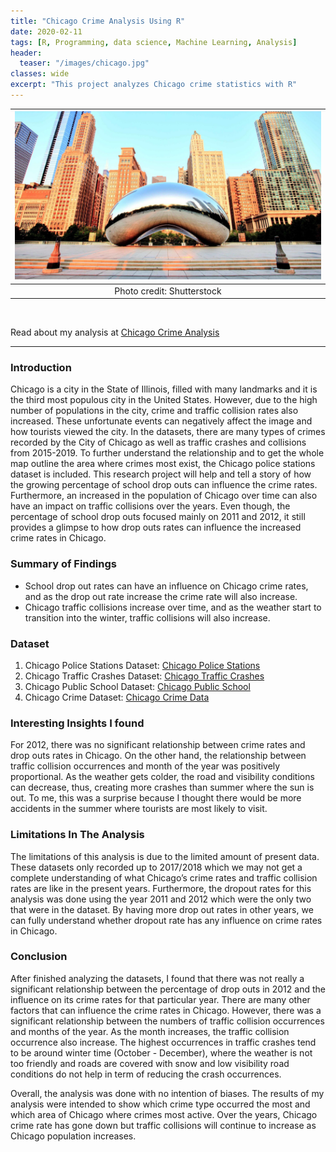 ```yaml
---
title: "Chicago Crime Analysis Using R"
date: 2020-02-11
tags: [R, Programming, data science, Machine Learning, Analysis]
header:
  teaser: "/images/chicago.jpg"
classes: wide
excerpt: "This project analyzes Chicago crime statistics with R"
---
```

| ![PNG](/images/chicago.jpg)| 
|:--:| 
| Photo credit: Shutterstock |  

<br>

Read about my analysis at [Chicago Crime Analysis](https://nbviewer.jupyter.org/github/thanhnguyenduong/thanhnguyenduong.github.io/blob/master/PDFs/Chicago%20Crime%20Analysis_Thanh%20Nguyen-Duong.pdf)  

**********************************

### Introduction
Chicago is a city in the State of Illinois, filled with many landmarks and it is the third most populous city in the United States. However, due
to the high number of populations in the city, crime and traffic collision rates also increased. These unfortunate events can negatively affect
the image and how tourists viewed the city. In the datasets, there are many types of crimes recorded by the City of Chicago as well as traffic
crashes and collisions from 2015-2019. To further understand the relationship and to get the whole map outline the area where crimes most
exist, the Chicago police stations dataset is included.
This research project will help and tell a story of how the growing percentage of school drop outs can influence the crime rates.
Furthermore, an increased in the population of Chicago over time can also have an impact on traffic collisions over the years. Even though,
the percentage of school drop outs focused mainly on 2011 and 2012, it still provides a glimpse to how drop outs rates can influence the
increased crime rates in Chicago.

### Summary of Findings
* School drop out rates can have an influence on Chicago crime rates, and as the drop out rate increase the crime rate will also increase.  
* Chicago traffic collisions increase over time, and as the weather start to transition into the winter, traffic collisions will also increase.  

### Dataset
 1. Chicago Police Stations Dataset: [Chicago Police Stations](https://www.kaggle.com/chicago/chicago-police-stations)  
 2. Chicago Traffic Crashes Dataset: [Chicago Traffic Crashes](https://www.kaggle.com/isadoraamorim/trafficcrasheschicago)  
 3. Chicago Public School Dataset:   [Chicago Public School](https://www.kaggle.com/chicago/chicago-public-schools-data)  
 4. Chicago Crime Dataset:           [Chicago Crime Data](https://www.kaggle.com/mpastore/chicago-crime-data)  

### Interesting Insights I found
For 2012, there was no significant relationship between crime rates and drop outs rates in Chicago. On the other hand, the relationship
between traffic collision occurrences and month of the year was positively proportional. As the weather gets colder, the road and visibility
conditions can decrease, thus, creating more crashes than summer where the sun is out. To me, this was a surprise because I thought
there would be more accidents in the summer where tourists are most likely to visit.

### Limitations In The Analysis
The limitations of this analysis is due to the limited amount of present data. These datasets only recorded up to 2017/2018 which we may
not get a complete understanding of what Chicago’s crime rates and traffic collision rates are like in the present years. Furthermore, the
dropout rates for this analysis was done using the year 2011 and 2012 which were the only two that were in the dataset. By having more drop out rates in other
years, we can fully understand whether dropout rate has any influence on crime rates in Chicago.

### Conclusion
After finished analyzing the datasets, I found that there was not really a significant relationship between the percentage of drop outs in 2012
and the influence on its crime rates for that particular year. There are many other factors that can influence the crime rates in Chicago.
However, there was a significant relationship between the numbers of traffic collision occurrences and months of the year. As the month
increases, the traffic collision occurrence also increase. The highest occurrences in traffic crashes tend to be around winter time (October -
December), where the weather is not too friendly and roads are covered with snow and low visibility road conditions do not help in term of
reducing the crash occurrences.

Overall, the analysis was done with no intention of biases. The results of my analysis were intended to show which crime type occurred the most
and which area of Chicago where crimes most active. Over the years, Chicago crime rate has gone down but traffic collisions will continue
to increase as Chicago population increases.


